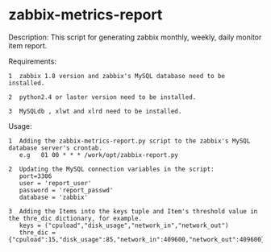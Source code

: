 zabbix-metrics-report
=============
Description:
  This script for generating zabbix monthly, weekly, daily monitor item report.

Requirements:
    
    1  zabbix 1.8 version and zabbix's MySQL database need to be installed.
    
    2  python2.4 or laster version need to be installed.
    
    3  MySQLdb , xlwt and xlrd need to be installed.

Usage:

    1  Adding the zabbix-metrics-report.py script to the zabbix's MySQL database server's crontab.
       e.g   01 00 * * * /work/opt/zabbix-report.py

    2  Updating the MySQL connection variables in the script:
       port=3306
       user = 'report_user'
       password = 'report_passwd'
       database = 'zabbix'
    
    3  Adding the Items into the keys tuple and Item's threshold value in the thre_dic dictionary, for example.
       keys = ("cpuload","disk_usage","network_in","network_out")
       thre_dic = {"cpuload":15,"disk_usage":85,"network_in":409600,"network_out":409600}
